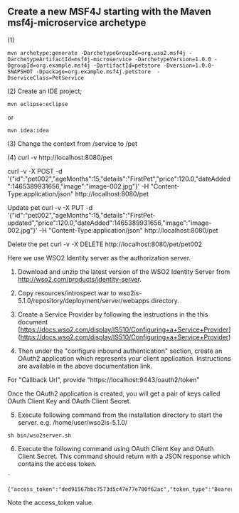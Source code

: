 ## Create a new MSF4J starting with the Maven msf4j-microservice archetype

(1) 
```
mvn archetype:generate -DarchetypeGroupId=org.wso2.msf4j -DarchetypeArtifactId=msf4j-microservice -DarchetypeVersion=1.0.0 -DgroupId=org.example.msf4j -DartifactId=petstore -Dversion=1.0.0-SNAPSHOT -Dpackage=org.example.msf4j.petstore  -DserviceClass=PetService
```
(2) Create an IDE project;
``` 
mvn eclipse:eclipse
``` 
or 
```
mvn idea:idea
```
(3) Change the context from /service to /pet

(4) curl -v http://localhost:8080/pet


curl -v -X POST -d '{"id":"pet002","ageMonths":15,"details":"FirstPet","price":120.0,"dateAdded":1465389931656,"image":"image-002.jpg"}' -H "Content-Type:application/json"  http://localhost:8080/pet

Update pet
curl -v -X PUT -d '{"id":"pet002","ageMonths":15,"details":"FirstPet-updated","price":120.0,"dateAdded":1465389931656,"image":"image-002.jpg"}' -H "Content-Type:application/json"  http://localhost:8080/pet

Delete the pet
curl -v -X DELETE http://localhost:8080/pet/pet002



Here we use WSO2 Identity server as the authorization server.

1) Download and unzip the latest version of the WSO2 Identity Server from http://wso2.com/products/identity-server.

2) Copy resources/introspect.war to wso2is-5.1.0/repository/deployment/server/webapps directory.

3) Create a Service Provider by following the instructions in the this document
 [https://docs.wso2.com/display/IS510/Configuring+a+Service+Provider]
 (https://docs.wso2.com/display/IS510/Configuring+a+Service+Provider)

4) Then under the "configure inbound authentication" section, create an OAuth2 application which represents your
client application. Instructions are available in the above documentation link. 

For "Callback Url", provide "https://localhost:9443/oauth2/token"

Once the OAuth2 application is created,
you will get a pair of keys called OAuth Client Key and OAuth Client Secret.

5) Execute following command from the installation directory to start the server.  e.g. /home/user/wso2is-5.1.0/


 ```
 sh bin/wso2server.sh
 ```

6) Execute the following command using OAuth Client Key and OAuth Client Secret.
This command should return with a JSON response which contains the access token.

 ```
 `
 ```

 ```
 {"access_token":"ded91567bbc7573d5c47e77e700f62ac","token_type":"Bearer","expires_in":3600}
 ```

Note the access_token value.




